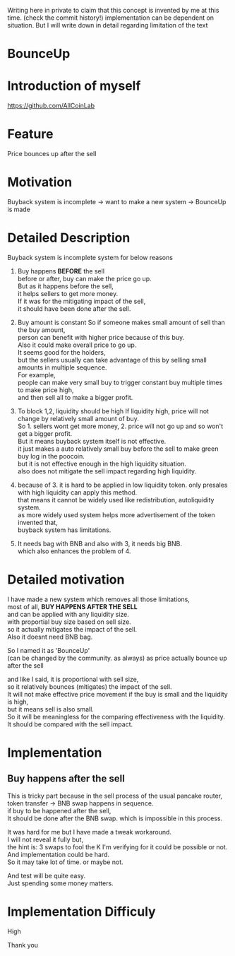 Writing here in private to claim that this concept is invented by me at this time.
(check the commit history!)
implementation can be dependent on situation.
But I will write down in detail regarding limitation of the text

# BounceUp

# Introduction of myself
https://github.com/AllCoinLab

# Feature
Price bounces up after the sell

# Motivation
Buyback system is incomplete
-> want to make a new system
-> BounceUp is made

# Detailed Description
Buyback system is incomplete system for below reasons  
1. Buy happens **BEFORE** the sell  
before or after, buy can make the price go up.  
But as it happens before the sell,  
it helps sellers to get more money.  
If it was for the mitigating impact of the sell,  
it should have been done after the sell.

2. Buy amount is constant
So if someone makes small amount of sell than the buy amount,  
person can benefit with higher price because of this buy.  
Also it could make overall price to go up.  
It seems good for the holders,  
but the sellers usually can take advantage of this by selling small amounts in multiple sequence.  
For example,  
people can make very small buy to trigger constant buy multiple times to make price high,  
and then sell all to make a bigger profit.  

3. To block 1,2, liquidity should be high
If liquidity high, price will not change by relatively small amount of buy.  
So 1. sellers wont get more money, 2. price will not go up and so won't get a bigger profit.  
But it means buyback system itself is not effective.  
it just makes a auto relatively small buy before the sell to make green buy log in the poocoin.  
but it is not effective enough in the high liquidity situation.  
also does not mitigate the sell impact regarding high liquidity.  

4. because of 3. it is hard to be applied in low liquidity token.
only presales with high liquidity can apply this method.  
that means it cannot be widely used like redistribution, autoliquidity system.  
as more widely used system helps more advertisement of the token invented that,  
buyback system has limitations.

5. It needs bag with BNB
and also with 3, it needs big BNB.  
which also enhances the problem of 4.

# Detailed motivation
I have made a new system which removes all those limitations,  
most of all, **BUY HAPPENS AFTER THE SELL**  
and can be applied with any liquidity size.  
with proportial buy size based on sell size.  
so it actually mitigates the impact of the sell.  
Also it doesnt need BNB bag.  

So I named it as 'BounceUp'  
(can be changed by the community. as always)
as price actually bounce up after the sell 

and like I said, it is proportional with sell size,  
so it relatively bounces (mitigates) the impact of the sell.  
It will not make effective price movement if the buy is small and the liquidity is high,  
but it means sell is also small.  
So it will be meaningless for the comparing effectiveness with the liquidity.  
It should be compared with the sell impact.  

# Implementation
## Buy happens after the sell  
This is tricky part because in the sell process of the usual pancake router,  
token transfer -> BNB swap happens in sequence.  
if buy to be happened after the sell,  
It should be done after the BNB swap. which is impossible in this process.  

It was hard for me but I have made a tweak workaround.  
I will not reveal it fully but,  
the hint is: 3 swaps to fool the K
I'm verifying for it could be possible or not.  
And implementation could be hard.  
So it may take lot of time. or maybe not.  

And test will be quite easy.  
Just spending some money matters.  

# Implementation Difficuly
High

Thank you